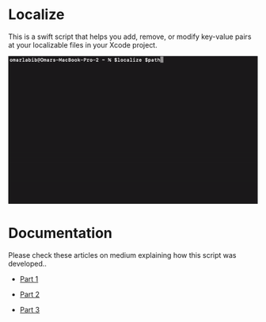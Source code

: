# Localize

This is a swift script that helps you add, remove, or modify key-value pairs at your localizable files in your Xcode project.

<p align="center">
    <img width="800" src="https://github.com/O-labib/Localizer/blob/main/script%20demo.gif" alt="Material Bread logo">
</p>

# Documentation
Please check these articles on medium explaining how this script was developed..

- [Part 1](https://medium.com/@o.labib1995/your-first-awesome-useful-swift-script-part-1-85d088f5fadb)

- [Part 2](https://medium.com/@o.labib1995/your-first-awesome-swift-script-part-2-83445df38711)

- [Part 3](https://medium.com/@o.labib1995/your-first-awesome-swift-script-part-3-4ce2ea73431b)
